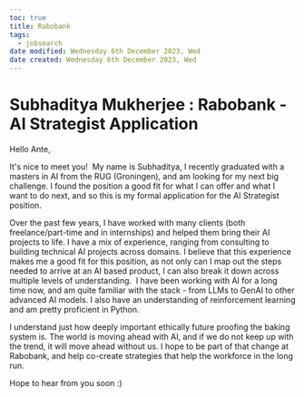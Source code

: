 ```yaml
---
toc: true
title: Rabobank
tags:
  - jobsearch
date modified: Wednesday 6th December 2023, Wed
date created: Wednesday 6th December 2023, Wed
---
```


# Subhaditya Mukherjee : Rabobank - AI Strategist Application


    

Hello Ante,

It's nice to meet you! 
My name is Subhaditya, I recently graduated with a masters in AI from the RUG (Groningen), and am looking for my next big challenge. I found the position a good fit for what I can offer and what I want to do next, and so this is my formal application for the AI Strategist position.

Over the past few years, I have worked with many clients (both freelance/part-time and in internships) and helped them bring their AI projects to life. I have a mix of experience, ranging from consulting to building technical AI projects across domains. I believe that this experience makes me a good fit for this position, as not only can I map out the steps needed to arrive at an AI based product, I can also break it down across multiple levels of understanding.  I have been working with AI for a long time now, and am quite familiar with the stack - from LLMs to GenAI to other advanced AI models. I also have an understanding of reinforcement learning and am pretty proficient in Python. 

I understand just how deeply important ethically future proofing the baking system is. The world is moving ahead with AI, and if we do not keep up with the trend, it will move ahead without us. I hope to be part of that change at Rabobank, and help co-create strategies that help the workforce in the long run.

Hope to hear from you soon :)
